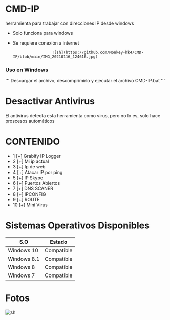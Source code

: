 # CMD-IP
herramienta para trabajar con direcciones IP desde windows

- Solo funciona para windows
- Se requiere conexión a internet

                       ![sh](https://github.com/Monkey-hk4/CMD-IP/blob/main/IMG_20210116_124616.jpg)

### Uso en Windows 
'''
Descargar el archivo, descomprimirlo y ejecutar el archivo CMD-IP.bat
'''
# Desactivar Antivirus
El antivirus detecta esta herramienta como virus, pero no lo es, solo hace proscesos automáticos 

# CONTENIDO
- 1 [+] Grabify IP Logger
- 2 [+] Mi ip actual
- 3 [+] Ip de web
- 4 [+] Atacar IP por ping
- 5 [+] IP Skype
- 6 [+] Puertos Abiertos
- 7 [+] DNS SCANER
- 8 [+] IPCONFIG
- 9 [+] ROUTE
- 10 [+] Mini Virus

# Sistemas Operativos Disponibles
 
 
 |     S.O      |   Estado      |
|--------------|---------------| 
| Windows 10   | Compatible    |
| Windows 8.1  | Compatible    |
| Windows 8    | Compatible    |
| Windows 7    | Compatible    |

# Fotos 
![sh](https://github.com/Monkey-hk4/CMD-IP/blob/main/IMG_20210116_155112.png)



